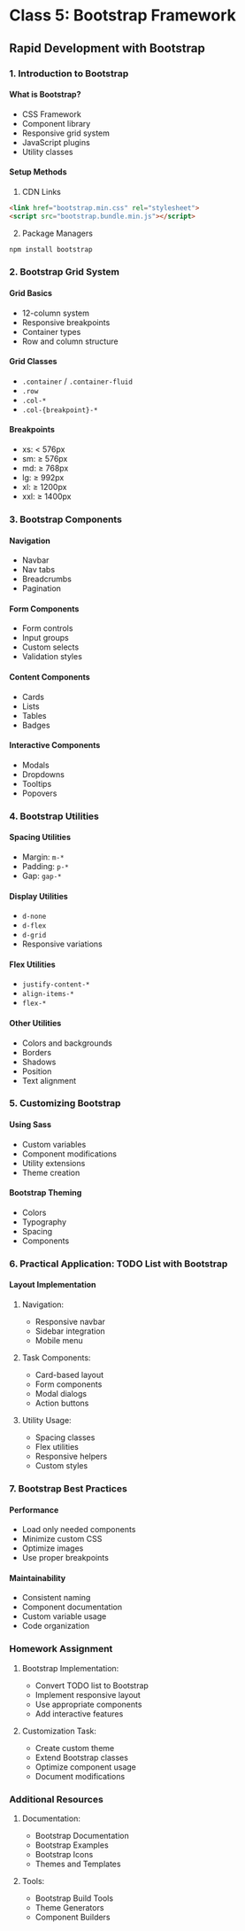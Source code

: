 # Class 5: Bootstrap Framework
## Rapid Development with Bootstrap

### 1. Introduction to Bootstrap

#### What is Bootstrap?
- CSS Framework
- Component library
- Responsive grid system
- JavaScript plugins
- Utility classes

#### Setup Methods
1. CDN Links

```html
<link href="bootstrap.min.css" rel="stylesheet">
<script src="bootstrap.bundle.min.js"></script>
```

2. Package Managers

```bash
npm install bootstrap
```

### 2. Bootstrap Grid System

#### Grid Basics
- 12-column system
- Responsive breakpoints
- Container types
- Row and column structure

#### Grid Classes
- `.container` / `.container-fluid`
- `.row`
- `.col-*`
- `.col-{breakpoint}-*`

#### Breakpoints
- xs: < 576px
- sm: ≥ 576px
- md: ≥ 768px
- lg: ≥ 992px
- xl: ≥ 1200px
- xxl: ≥ 1400px

### 3. Bootstrap Components

#### Navigation
- Navbar
- Nav tabs
- Breadcrumbs
- Pagination

#### Form Components
- Form controls
- Input groups
- Custom selects
- Validation styles

#### Content Components
- Cards
- Lists
- Tables
- Badges

#### Interactive Components
- Modals
- Dropdowns
- Tooltips
- Popovers

### 4. Bootstrap Utilities

#### Spacing Utilities
- Margin: `m-*`
- Padding: `p-*`
- Gap: `gap-*`

#### Display Utilities
- `d-none`
- `d-flex`
- `d-grid`
- Responsive variations

#### Flex Utilities
- `justify-content-*`
- `align-items-*`
- `flex-*`

#### Other Utilities
- Colors and backgrounds
- Borders
- Shadows
- Position
- Text alignment

### 5. Customizing Bootstrap

#### Using Sass
- Custom variables
- Component modifications
- Utility extensions
- Theme creation

#### Bootstrap Theming
- Colors
- Typography
- Spacing
- Components

### 6. Practical Application: TODO List with Bootstrap

#### Layout Implementation
1. Navigation:
   - Responsive navbar
   - Sidebar integration
   - Mobile menu

2. Task Components:
   - Card-based layout
   - Form components
   - Modal dialogs
   - Action buttons

3. Utility Usage:
   - Spacing classes
   - Flex utilities
   - Responsive helpers
   - Custom styles

### 7. Bootstrap Best Practices

#### Performance
- Load only needed components
- Minimize custom CSS
- Optimize images
- Use proper breakpoints

#### Maintainability
- Consistent naming
- Component documentation
- Custom variable usage
- Code organization

### Homework Assignment

1. Bootstrap Implementation:
   - Convert TODO list to Bootstrap
   - Implement responsive layout
   - Use appropriate components
   - Add interactive features

2. Customization Task:
   - Create custom theme
   - Extend Bootstrap classes
   - Optimize component usage
   - Document modifications

### Additional Resources

1. Documentation:
   - Bootstrap Documentation
   - Bootstrap Examples
   - Bootstrap Icons
   - Themes and Templates

2. Tools:
   - Bootstrap Build Tools
   - Theme Generators
   - Component Builders 